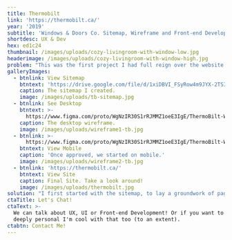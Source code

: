 ```yaml
---
title: Thermobilt
link: 'https://thermobilt.ca/'
year: '2019'
subtitle: 'Windows & Doors Co. Sitemap, Wireframe and Front-end Development'
shortdesc: UX & Dev
hex: ed1c24
thumbnail: /images/uploads/cozy-livingroom-with-window-low.jpg
headerimage: /images/uploads/cozy-livingroom-with-window-high.jpg
problem: "This was the first project I had full reign over the website structure, via a sitemap. The homepage, mobile version and landing page were also wireframed for the first time in my new role as Web Developer & UX Specialist. \r\n\nThe main focus of the redesign was to bring the design up to date, create SEO friendly pages that Google could crawl better, and making landing pages that convert for PPC campaigns."
galleryImages:
  - btnlink: View Sitemap
    btntext: 'https://drive.google.com/file/d/1xiDBVI_FSyRow4m9JYX-2TSI4ejAmuRo/view'
    caption: The sitemap I created.
    image: /images/uploads/tb-sitemap.jpg
  - btnlink: See Desktop
    btntext: >-
      https://www.figma.com/proto/WgNzIR30S1rRJMMZ1oeE3IgE/ThermoBilt-Wireframe?node-id=1%3A2133&scaling=min-zoom&redirected=1
    caption: The desktop wireframe.
    image: /images/uploads/wireframe1-tb.jpg
  - btnlink: >-
      https://www.figma.com/proto/WgNzIR30S1rRJMMZ1oeE3IgE/ThermoBilt-Wireframe?node-id=120%3A2687&scaling=scale-down&redirected=1
    btntext: View Mobile
    caption: 'Once approved, we started on mobile.'
    image: /images/uploads/wireframe2-tb.jpg
  - btnlink: 'https://thermobilt.ca/'
    btntext: View Site
    caption: Final Site. Take a look around!
    image: /images/uploads/thermobilt.jpg
solution: "I first started with the sitemap, to lay a groundwork of pages for our team. The sitemap wasn't complex in the first place, so it didn't change drastically. However, I did some work to make the URL slugs have better breadcrumb-like properties.\n\nThe previous iteration of the website didn’t have a lot of visual cues, which was a weakness in terms of navigating the site. Since this was a truly visual product, a user should be able to tell what the product was before visiting it’s page. I made the windows and doors a big part of the navigation - literally. The thumbnail sized images in the drop down navigation showcase the product - allowing the user to quickly recognize what type of window they are looking for, without needing to reference the name. \r\n\nMaking the main goal of the website (filling the the quote form) quicker and less prone to user error. The final design and website has a number slider for the amount of windows and doors the customer needs a quote on, which was not in the final prototype, but was present in an earlier one. \r\n\nSome features I decided to scroll into view using aos.js. I used this to capture a user's attention to various elements, but I tried not to overdo it.\n\nOn the development end, I used various optimization tools such as WP Rocket's Lazy Loading, and a WebP image converter to make sure the images weren't slowing down the website. I also coded in a way to allow quick modifications to the landing pages. Going forward, we will implement A/B testing on our campaigns to see what page and form changes are the most effective at conversions, using a mix of CrazyEgg heatmapping and Analytics."
ctaTitle: Let's Chat!
ctaText: >-
  We can talk about UX, UI or Front-end Development! Or if you want to get
  deeply personal I'm cool with that too (to an extent).
ctabtn: Contact Me!
---
```


